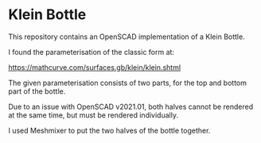 # Klein Bottle

This repository contains an OpenSCAD implementation of a Klein Bottle.

I found the parameterisation of the classic form at:

https://mathcurve.com/surfaces.gb/klein/klein.shtml

The given parameterisation consists of two parts, for the top and bottom part of the bottle.

Due to an issue with OpenSCAD v2021.01, both halves cannot be rendered at the same time, but must be rendered individually.

I used Meshmixer to put the two halves of the bottle together.
